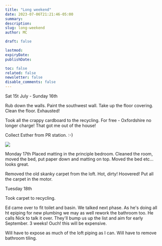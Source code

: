 ```yaml
---
title: "Long weekend"
date: 2023-07-06T21:21:46-05:00
summary:
description:
slug: long-weekend
author: MC

draft: false

lastmod:
expiryDate:
publishDate:

toc: false
related: false
newsletter: false
disable_comments: false
---
```



Sat 15t July - Sunday 16th

Rub down the walls. Paint the southwest wall. Take up the floor covering. Clean the floor. Exhausted!


Took all the crappy cardboard to the recycling. For free - Oxfordshire no longer charge! That got me out of the house!

Collect Esther from PR station. :-)

![](/images/.jpeg)

Monday 17th
Placed matting in the principle bedroom. Cleaned the room, moved the bed, put paper down and matting on top. Moved the bed etc... looks great.


Removed the old skanky carpet from the loft. Hot, dirty! Hoovered! Put all the carpet in the motor.

Tuesday 18th

Took carpet to recycling.

Ed came over to fit toilet and basin. We talked next phase. As he's doing all ht epiping for new plumbing we may as well rework the bathroom too. He calls Nick to talk it over. They'll bump us up the list and aim for early September. 3 weeks! Ouch! this will be expensive.

Will have to expose as much of the loft piping as I can. Will have to remove bathroom tiling. 


